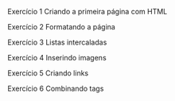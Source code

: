 Exercício 1 Criando a primeira página com HTML

Exercício 2 Formatando a página

Exercício 3 Listas intercaladas

Exercício 4 Inserindo imagens

Exercício 5 Criando links

Exercício 6 Combinando tags